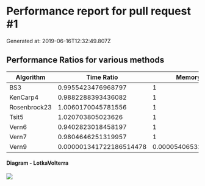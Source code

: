 # Performance report for pull request #1 

 Generated at: 2019-06-16T12:32:49.807Z

## Performance Ratios for various methods

 Algorithm | Time Ratio | Memory Ratio 
 --- | --- | --- 
 BS3 | 0.9955423476968797 | 1 
 KenCarp4 | 0.9882288393436082 | 1 
 Rosenbrock23 | 1.0060170045781556 | 1 
 Tsit5 | 1.020703805023626 | 1 
 Vern6 | 0.9402823018458197 | 1 
 Vern7 | 0.9804646251319957 | 1 
 Vern9 | 0.000001341722186514478 | 0.000054065327424427975 


#### Diagram - LotkaVolterra

![](https://i.imgur.com/yInROxo.png)

